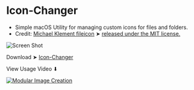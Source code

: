 # Icon-Changer
- Simple macOS Utility for managing custom icons for files and folders.
- Credit: [Michael Klement fileicon](https://github.com/mklement0/fileicon) ➤ [released under the MIT license.](https://github.com/mklement0/fileicon/blob/master/LICENSE.md)



![Screen Shot ](https://user-images.githubusercontent.com/6248794/150017955-0b428858-c314-4367-97b9-8bedf9c35eb8.png)

Download ➤ [Icon-Changer](https://github.com/chris1111/Icon-Changer/raw/Master/Icon-Changer.zip)

View Usage Video ⬇︎

[![Modular Image Creation](https://user-images.githubusercontent.com/6248794/134072536-7c46b8cc-4d8b-42f9-a28a-3c02734f1f5d.png)](https://youtu.be/f7qo5_BkKS4)
